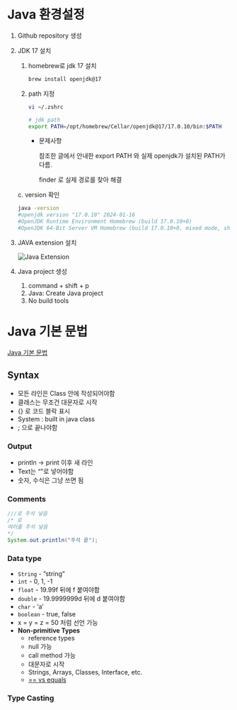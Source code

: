 # Java 환경설정

1. Github repository 생성
2. JDK 17 설치
    1. homebrew로 jdk 17 설치
        
        ```bash
        brew install openjdk@17
        ```
        
    2. path 지정
        
        ```bash
        vi ~/.zshrc
        ```
        
        ```bash
        # jdk path
        export PATH=/opt/homebrew/Cellar/openjdk@17/17.0.10/bin:$PATH
        ```
        
        - 문제사항
            
            참조한 글에서 안내한 export PATH 와 실제 openjdk가 설치된 PATH가 다름.
            
            finder 로 실제 경로를 찾아 해결
            
    
    c. version 확인
    
    ```bash
    java -version
    #openjdk version "17.0.10" 2024-01-16
    #OpenJDK Runtime Environment Homebrew (build 17.0.10+0)
    #OpenJDK 64-Bit Server VM Homebrew (build 17.0.10+0, mixed mode, sharing)
    ```
    
3. JAVA extension 설치
    
    ![Java Extension](https://github.com/jacti/Java_practice/assets/90906272/b2641607-98aa-4981-9f0b-414555f786b9)

    
4. Java project 생성
    1. command + shift + p
    2. Java: Create Java project
    3. No build tools

# Java 기본 문법

[Java 기본 문법](https://www.w3schools.com/java/java_syntax.asp)

## Syntax

- 모든 라인은 Class 안에 작성되어야함
- 클래스는 무조건 대문자로 시작
- {} 로 코드 블락 표시
- System : built in java class
- ; 으로 끝나야함

### Output

- println → print 이후 새 라인
- Text는 “”로 넣어야함
- 숫자, 수식은 그냥 쓰면 됨

### Comments

```java
///로 주석 넣음
/* 로
여러줄 주석 넣음
*/
System.out.println("주석 끝");
```

### Data type

- `String` - ”string”
- `int` - 0, 1, -1
- `float` - 19.99f 뒤에 f 붙여야함
- `double` - 19.9999999d 뒤에 d 붙여야함
- `char` - ‘a’
- `boolean` - true, false
- x = y = z = 50 처럼 선언 가능
- **Non-primitive Types**
    - reference types
    - null 가능
    - call method 가능
    - 대문자로 시작
    - Strings, Arrays, Classes, Interface, etc.
    - [== vs equals](https://non-major-developer.tistory.com/19)

### Type Casting